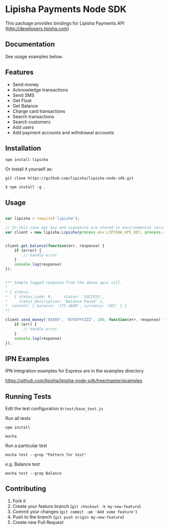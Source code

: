 # Lipisha Payments Node SDK

This package provides bindings for Lipisha Payments API (http://developers.lipisha.com)

## Documentation

See usage examples below.

## Features

- Send money
- Acknowledge transactions
- Send SMS
- Get Float
- Get Balance
- Charge card transactions
- Search transactions
- Search customers
- Add users
- Add payment accounts and withdrawal accounts

## Installation

    npm install lipisha

Or install it yourself as:

    git clone https://github.com/lipisha/lipisha-node-sdk.git

    $ npm install -g .

## Usage

```js

var lipisha = require('lipisha');

// In this case api key and signature are stored in environmental variables
var client = new lipisha.Lipisha(process.env.LIPISHA_API_KEY, process.env.LIPISHA_API_SIGNATURE, 'live')


client.get_balance(function(err, response) {
    if (error) {
        // handle error
    }
    console.log(response) 
});


/** Sample logged response from the above apii call.
*
* { status: 
*   { status_code: 0,     status: 'SUCCESS',
*     status_description: 'Balance Found' },
*  content: { balance: '175.4600', currency: 'KES' } }
*/

client.send_money('03XXX', '07XXYYYZZZ', 200, function(err, response) { 
    if (err) {
        // handle error
    }
    console.log(response)
});

```

## IPN Examples

IPN Integration examples for Express are in the examples directory

https://github.com/lipisha/lipisha-node-sdk/tree/master/examples

## Running Tests

Edit the test configuration in `test/base_test.js`

Run all tests

```shell
npm install

mocha

```

Run a particular test

```shell
mocha test --grep "Pattern for test"
```

e.g. Balance test

```shell
mocha test --grep Balance
```


## Contributing

1. Fork it
2. Create your feature branch (`git checkout -b my-new-feature`)
3. Commit your changes (`git commit -am 'Add some feature'`)
4. Push to the branch (`git push origin my-new-feature`)
5. Create new Pull Request
